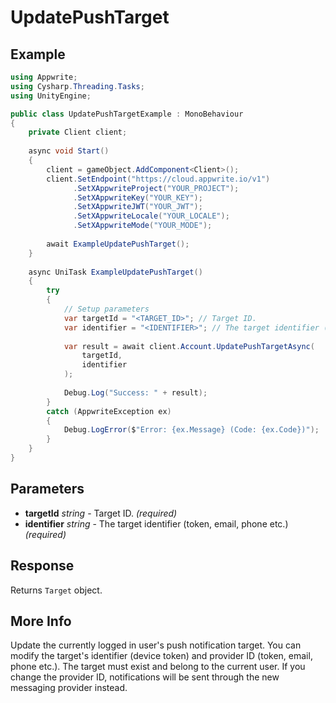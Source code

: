 # UpdatePushTarget

## Example

```csharp
using Appwrite;
using Cysharp.Threading.Tasks;
using UnityEngine;

public class UpdatePushTargetExample : MonoBehaviour
{
    private Client client;
    
    async void Start()
    {
        client = gameObject.AddComponent<Client>();
        client.SetEndpoint("https://cloud.appwrite.io/v1")
              .SetXAppwriteProject("YOUR_PROJECT");
              .SetXAppwriteKey("YOUR_KEY");
              .SetXAppwriteJWT("YOUR_JWT");
              .SetXAppwriteLocale("YOUR_LOCALE");
              .SetXAppwriteMode("YOUR_MODE");
        
        await ExampleUpdatePushTarget();
    }
    
    async UniTask ExampleUpdatePushTarget()
    {
        try
        {
            // Setup parameters
            var targetId = "<TARGET_ID>"; // Target ID.
            var identifier = "<IDENTIFIER>"; // The target identifier (token, email, phone etc.)
            
            var result = await client.Account.UpdatePushTargetAsync(
                targetId,
                identifier
            );
            
            Debug.Log("Success: " + result);
        }
        catch (AppwriteException ex)
        {
            Debug.LogError($"Error: {ex.Message} (Code: {ex.Code})");
        }
    }
}
```

## Parameters

- **targetId** *string* - Target ID. *(required)*
- **identifier** *string* - The target identifier (token, email, phone etc.) *(required)*

## Response

Returns `Target` object.
## More Info

Update the currently logged in user&#039;s push notification target. You can modify the target&#039;s identifier (device token) and provider ID (token, email, phone etc.). The target must exist and belong to the current user. If you change the provider ID, notifications will be sent through the new messaging provider instead.
